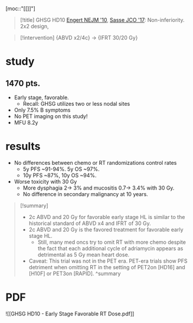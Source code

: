 [moc::"[[]]"]
>[!title]
> GHSG HD10 [Engert NEJM '10](https://www.nejm.org/doi/10.1056/NEJMoa1000067?url_ver=Z39.88-2003&rfr_id=ori:rid:crossref.org&rfr_dat=cr_pub%3dwww.ncbi.nlm.nih.gov), [Sasse JCO '17](https://www.ncbi.nlm.nih.gov/pubmed/28418763): Non-inferiority. 2x2 design, 

>[!intervention] 
> {ABVD x2/4c} → {IFRT 30/20 Gy}

# study
## 1470 pts. 
- Early stage, favorable. 
    - Recall: GHSG utilizes two or less nodal sites
- Only 7.5% B symptoms 
- No PET imaging on this study! 
- MFU 8.2y

# results
- No differences between chemo or RT randomizations control rates
	- 5y PFS ~91-94%. 5y OS ~97%.
	- 10y PFS ~87%, 10y OS ~94%.
- Worse toxicity with 30 Gy
	- More dysphagia 2→ 3% and mucositis 0.7→ 3.4% with 30 Gy.
	- No difference in secondary malignancy at 10 years.

>[!summary] 
> - 2c ABVD and 20 Gy for favorable early stage HL is similar to the historical standard of ABVD x4 and IFRT of 30 Gy. 
> - 2c ABVD and 20 Gy is the favored treatment for favorable early stage HL. 
> 	- Still, many med oncs try to omit RT with more chemo despite the fact that each additional cycle of adriamycin appears as detrimental as 5 Gy mean heart dose. 
> - Caveat: This trial was not in the PET era. PET-era trials show PFS detriment when omitting RT in the setting of PET2on [HD16] and [H10F] or PET3on [RAPID].
>^summary

# PDF
![[GHSG HD10 - Early Stage Favorable RT Dose.pdf]]